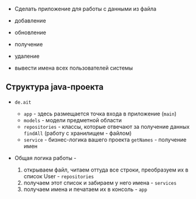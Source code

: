 * Сделать приложение для работы с данными из файла

- добавление
- обновление
- получение
- удаление

- вывести имена всех пользователей системы

## Структура java-проекта

* `de.ait`
  * `app` - здесь размещается точка входа в приложение (`main`)
  * `models` - модели предметной области
  * `repositories` - классы, которые отвечают за получение данных `findAll` (работу с хранилищем - файлом)
  * `service` - бизнес-логика вашего проекта `getNames` - получение имен

* Общая логика работы - 
  1. открываем файл, читаем оттуда все строки, преобразуем их в список User - `repositories`
  2. получаем этот список и забираем у него имена - `services`
  3. получаем имена и печатаем их в консоль - `app`

